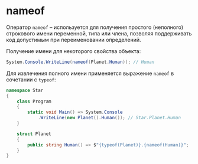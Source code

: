 ﻿# nameof
Оператор ```nameof``` – используется для получения простого (неполного) строкового имени
переменной, типа или члена, позволяя поддерживать код допустимым при переименовании
определений.

Получение имени для некоторого свойства объекта:
```c#
System.Console.WriteLine(nameof(Planet.Human)); // Human
```

Для извлечения полного имени применяется выражение ```nameof``` в сочетании с ```typeof```:
```c#
namespace Star
{
    class Program
    {
        static void Main() => System.Console
            .WriteLine(new Planet().Human()); // Star.Planet.Human
    }

    struct Planet
    {
        public string Human() => $"{typeof(Planet)}.{nameof(Human)}";
    }
}
```
